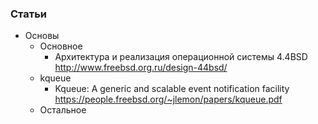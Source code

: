 ### Статьи

- Основы
    - Основное
        - Архитектура и реализация операционной системы 4.4BSD http://www.freebsd.org.ru/design-44bsd/
    - kqueue
        - Kqueue: A generic and scalable event notification facility https://people.freebsd.org/~jlemon/papers/kqueue.pdf
    - Остальное
